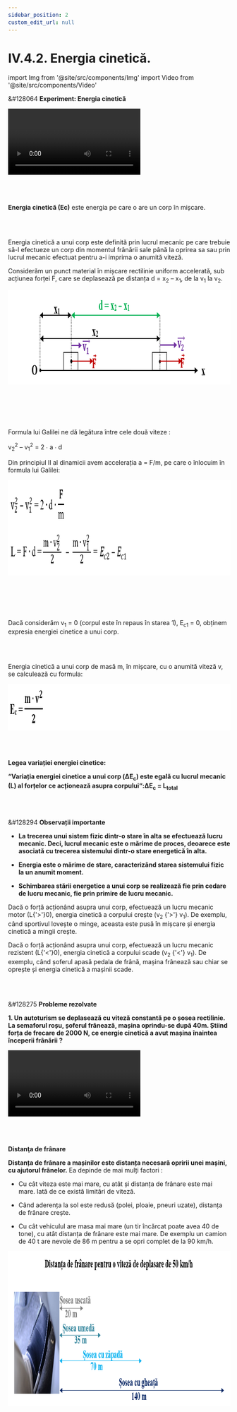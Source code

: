 ```yaml
---
sidebar_position: 2
custom_edit_url: null
---
```


# IV.4.2. Energia cinetică.




import Img from '@site/src/components/Img'
import Video from '@site/src/components/Video'





<div class="alert alert--success" role="alert">

&#128064 **Experiment: Energia cinetică**



<Video src="https://www.youtube.com/embed/kDil8nTmUa4"  lazy={false} />




**Materiale necesare:**   
2 mașinuțe de mase diferite, plan înclinat din carton, o cutiuță de carton.

<br></br>


**Descrierea experimentului:**
- Așază la baza planului înclinat cutiuța.
- Pune pe planul înclinat o mașinuță și las-o să alunece pe planul înclinat.
- Ce observi ?
  > Mașinuța în mișcare deplasează cutia de la bază planului.


**Corpurile în mișcare pot să efectueze lucru mecanic, deci au energie, numită energie cinetică (de la cuvântul grecesc “kineticos“ care înseamnă “mișcare“ ).**


- Așază la baza planului înclinat cutia.
- Pune pe planul înclinat o mașinuță mai grea și las-o să alunece pe planul înclinat.
- Repetă experimentul punând pe planul înclinat o mașinuță mai ușoară.
- Apreciază cât se deplasează cutia de la baza planului, în fiecare caz.
  > Mașinuța grea deplasează mai mult cutia de la bază planului decât mașinuța ușoară.


**Energia cinetică a unui corp în mișcare depinde direct proporțional de masa corpului.**



- Înclină mai mult planul înclinat pentru a imprima o viteză mai mare mașinuței.
- Așază la baza planului înclinat cutia .
- Pune pe planul înclinat mașinuța mai grea și las-o să alunece pe planul înclinat.
- Observă cât deplasează cutia de la baza planului în acest caz.
  > Mașinuța cu viteză mai mare deplasează mai mult cutia de la bază planului decât mașinuța cu viteza mai mică.




**Energia cinetică a unui corp în mișcare depinde de viteza corpului.**





</div>


<br></br>



<div class="alert alert--primary" role="alert">



**Energia cinetică (Ec)** este energia pe care o are un corp în mișcare.


</div>


<br></br>




<div class="alert alert--primary" role="alert">

Energia cinetică a unui corp este definită prin lucrul mecanic pe care trebuie să-l efectueze un corp din momentul frânării sale până la oprirea sa sau prin lucrul mecanic efectuat pentru a-i imprima o anumită viteză.

Considerăm un punct material în mișcare rectilinie uniform accelerată, sub acțiunea forței F, care se deplasează pe distanța d = x<sub>2</sub> – x<sub>1</sub>, de la v<sub>1</sub> la v<sub>2</sub>. 


<Img className="img-responsive4" src="fizica/clasa9/capitolul4/IV-4-2-energia-cinetica-poza1-reprezentare-grafica-doua-corpuri-in-miscare.png" width="1000" height="214" lazy={false} /> 


<br></br>
<br></br>

Formula lui Galilei ne dă legătura între cele două viteze :

v<sub>2</sub><sup>2</sup> – v<sub>1</sub><sup>2</sup> = 2 ∙ a ∙ d


Din principiul II al dinamicii avem accelerația a = F/m, pe care o înlocuim în formula lui Galilei:



<Img className="img-responsive4" src="fizica/clasa9/capitolul4/IV-4-2-energia-cinetica-poza2-formula-lui-galilei-intre-vitezele-celor-doua-corpuri-in-miscare.png" width="1000" height="216" /> 


<br></br>
<br></br>

Dacă considerăm v<sub>1</sub> = 0 (corpul este în repaus în starea 1), E<sub>c1</sub> = 0, obținem expresia energiei cinetice a unui corp. 






</div>



<br></br>




<div class="alert alert--primary" role="alert">


Energia cinetică a unui corp de masă m, în mișcare, cu o anumită viteză v, se calculează cu formula:


<Img className="img-responsive4" src="fizica/clasa9/capitolul4/IV-4-2-energia-cinetica-poza3-formula-de-calcul-a-energiei-cinetice-in-functie-de-masa-si-viteza.png" width="1000" height="105" /> 






</div>



<br></br>



<div class="alert alert--primary" role="alert">

**Legea variației energiei cinetice:**

**“Variația energiei cinetice a unui corp (ΔE<sub>c</sub>) este egală cu lucrul mecanic (L) al forțelor ce acționează asupra corpului“:ΔE<sub>c</sub> = L<sub>total</sub>**





</div>



<br></br>





<div class="alert alert--secondary" role="alert">

&#128294 **Observații importante**


- **La trecerea unui sistem fizic dintr-o stare în alta se efectuează lucru mecanic. Deci, lucrul mecanic este o mărime de proces, deoarece este asociată cu trecerea sistemului dintr-o stare energetică în alta.** 

- **Energia este o mărime de stare, caracterizând starea sistemului fizic la un anumit moment.**

- **Schimbarea stării energetice a unui corp se realizează fie prin cedare de lucru mecanic, fie prin primire de lucru mecanic.** 

Dacă o forță acționând asupra unui corp, efectuează un lucru mecanic motor (L{'>'}0), energia cinetică a corpului crește (v<sub>2</sub> {'>'} v<sub>1</sub>). De exemplu, când sportivul lovește o minge, aceasta este pusă în mișcare și energia cinetică a mingii crește.


Dacă o forță acționând asupra unui corp, efectuează un lucru mecanic rezistent (L{'<'}0), energia cinetică a corpului scade (v<sub>2</sub> {'<'} v<sub>1</sub>). De exemplu, când șoferul apasă pedala de frână, mașina frânează sau chiar se oprește și energia cinetică a mașinii scade.




</div>


<br></br>



<div class="alert alert--warning" role="alert">

&#128275 **Probleme rezolvate**



**1. Un autoturism se deplasează cu viteză constantă pe o șosea rectilinie. La semaforul roșu, șoferul frânează, mașina oprindu-se după 40m. Știind forța de frecare de 2000 N, ce energie cinetică a avut mașina înaintea începerii frânării ?**



<Video src="https://www.youtube.com/embed/5BcrkQudO44" />


**Rezolvare:**


_Scriem datele problemei și transformăm în SI:_   
v = constantă    
F<sub>f</sub> = 2000 N    
d = 40 m    
E<sub>ci</sub> =? (energia cinetică inițială )



_Reprezentăm forțele ce acționează asupra mașinii:_

<Img className="img-responsive4" src="fizica/clasa9/capitolul4/IV-4-2-energia-cinetica-poza4-problema-rezolvata1-reprezentare-grafica.png" width="1000" height="274" />

<br></br>
<br></br>



_Calculăm lucrul mecanic al tuturor forțelor ce acționează asupra corpului și apoi lucrul mecanic total:_   
L<sub>Ff</sub> = - F<sub>f</sub> ∙ d = - 2000 N ∙ 40 m = - 80000 J    
L<sub>G</sub> = 0 J și L<sub>N</sub> = 0 J (deoarece G și N sunt perpendiculare pe direcția mișcării corpului).    
L<sub>total</sub> = L<sub>Ff</sub> +  L<sub>G</sub> + L<sub>N</sub> = - 80000 J + 0 J + 0 J = -80000 J

<br></br>

_Calculăm variația energiei cinetice_   
ΔE<sub>c</sub> = E<sub>cf</sub> -  E<sub>ci</sub> = 0 -  E<sub>ci</sub>  = -  E<sub>ci</sub> , deoarece E<sub>cf</sub> = 0 (energia cinetică finală este 0 deoarece mașina s-a oprit și v<sub>f</sub> = 0).

<br></br>

_Egalăm variația energiei cinetice cu lucrul mecanic (Legea variației energiei cinetice):_   
ΔE<sub>c</sub> = L    
-E<sub>ci</sub> = L<sub>total</sub>   
-E<sub>ci</sub> = - 80000 J    
E<sub>ci</sub> = 80000 J




<br></br>
<br></br>





**2. O motocicletă de 230 kg pornește din repaus și ajunge la viteza de 20 m/s după ce parcurge 30 m, pe un drum orizontal. Calculează forța de tracțiune a motorului, dacă forța de frecare este de 500 N.**


**Rezolvare:**

_Scriem datele problemei:_   
m = 230 kg    
v<sub>i</sub> = 0    
v<sub>f</sub>  = v    
d = 30 m    
F<sub>f</sub> = 500 N    
F = ?



_Reprezentăm forțele ce acționează asupra motocicletei:_


<Img className="img-responsive4" src="fizica/clasa9/capitolul4/IV-4-2-energia-cinetica-poza5-problema-rezolvata2-reprezentare-grafica.png" width="1000" height="279" />



<br></br>
<br></br>



_Calculăm lucrul mecanic total prin adunarea lucrurilor mecanice ale forțelor ce acționează asupra corpului:_   
L<sub>F</sub> = F ∙ d = F ∙ 30    
L<sub>Ff</sub> = - F<sub>f</sub>  ∙ d = - 500 N ∙ 30 m = - 15000 J    
L<sub>G</sub> = 0 J și L<sub>N</sub> = 0 J (ambele forțe sunt perpendiculare pe direcția mișcării corpului).    
L<sub>total</sub> = L<sub>F</sub> + L<sub>Ff</sub> +  L<sub>G</sub> + L<sub>N</sub> =  F ∙ 30 – 15000  + 0 + 0 = F ∙ 30 – 15000

<br></br>

_Calculăm variația energiei cinetice_   
ΔE<sub>c</sub> = E<sub>cf</sub>  -  E<sub>ci</sub> = E<sub>cf</sub>  -  0  =  E<sub>cf</sub>, deoarece E<sub>ci</sub> = 0 (mașina a pornit și în repaus avea v<sub>i</sub> = 0).


<Img className="img-responsive4" src="fizica/clasa9/capitolul4/IV-4-2-energia-cinetica-poza6-problema-rezolvata2-rezolvare.png" width="1000" height="108" />


<br></br>
<br></br>



_Egalăm variația energiei cinetice cu lucrul mecanic (Legea variației energiei cinetice):_   
ΔE<sub>c</sub> = L<sub>total</sub>   
46000 = F ∙ 30 – 15000    
F ∙ 30  = 46000 + 15000    
F = 2033,33 N




</div>



<br></br>


<div class="alert alert--warning" role="alert">

**Distanţa de frânare**


**Distanța de frânare a mașinilor este distanța necesară opririi unei mașini, cu ajutorul frânelor.** Ea depinde de mai mulți factori :

- Cu cât viteza este mai mare, cu atât și distanța de frânare este mai mare. Iată de ce există limitări de viteză.

- Când aderența la sol este redusă (polei, ploaie, pneuri uzate), distanța de frânare crește.

- Cu cât vehiculul are masa mai mare (un tir încărcat poate avea 40 de tone), cu atât distanța de frânare este mai mare. De exemplu un camion de 40 t are nevoie de 86 m pentru a se opri complet de la 90 km/h.


<Img className="img-responsive4" src="fizica/clasa9/capitolul4/IV-4-2-energia-cinetica-poza7-distanta-de-franare-pentru-o-viteza-de-deplasare-de-50-km-pe-ora.png" width="1000" height="351" />




</div>


